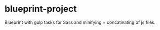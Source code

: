 # blueprint-project

Blueprint with gulp tasks for Sass and minifying + concatinating of js files. 
